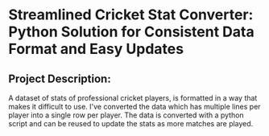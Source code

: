 # Streamlined Cricket Stat Converter: Python Solution for Consistent Data Format and Easy Updates
## Project Description:
A dataset of stats of professional cricket players, is formatted in a way that makes it difficult to use. I've converted the data which has multiple lines per player into a single row per player. The data is converted with a python script and can be reused to update the stats as more matches are played.
